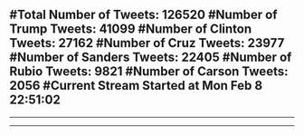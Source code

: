 #Total Number of Tweets: 126520 
#Number of Trump Tweets: 41099
#Number of Clinton Tweets: 27162
#Number of Cruz Tweets: 23977
#Number of Sanders Tweets: 22405
#Number of Rubio Tweets: 9821
#Number of Carson Tweets: 2056
#Current Stream Started at Mon Feb  8 22:51:02
---
---
---
